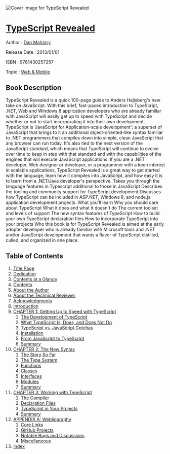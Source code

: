 ![Cover image for TypeScript Revealed](https://imgdetail.ebookreading.net/cover/cover/web_mobile/EB9781430257257.jpg)

[TypeScript Revealed](https://ebookreading.net/view/book/TypeScript+Revealed-EB9781430257257_1.html "TypeScript Revealed")
====================================================================================================================

Author : [Dan Maharry](https://ebookreading.net/search/author/Dan+Maharry)

Release Date : 2013/01/01

ISBN : 9781430257257

Topic : [Web & Mobile](https://ebookreading.net/search/category/web-mobile)

Book Description
-----------------

TypeScript Revealed is a quick 100-page guide to Anders Hejlsberg's new take on JavaScript. With this brief, fast-paced introduction to TypeScript, .NET, Web and Windows 8 application developers who are already familiar with JavaScript will easily get up to speed with TypeScript and decide whether or not to start incorporating it into their own development.
TypeScript is 'JavaScript for Application-scale development'; a superset of JavaScript that brings to it an additional object-oriented-like syntax familiar to .NET programmers that compiles down into simple, clean JavaScript that any browser can run today. It's also tied to the next version of the JavaScript standard, which means that TypeScript will continue to evolve over time to keep in step with that standard and with the capabilities of the engines that will execute JavaScript applications.
If you are a .NET developer, Web designer or developer, or a programmer with a keen interest in scalable applications, TypeScript Revealed is a great way to get started with the language, learn how it compiles into JavaScript, and how easy it is to learn from a .NET/Java developer's perspective.
Takes you through the language features in Typescript additional to those in JavaScript
Describes the tooling and community support for TypeScript development
Discusses how TypeScript can be included in ASP.NET, Windows 8, and node.js application development projects.
What you'll learn
Why you should care about TypeScript
What it does and what it doesn't do
The current toolset and levels of support
The new syntax features of TypeScript
How to build your own TypeScript declaration files
How to incorporate TypeScript into your projects
Who this book is for
TypeScript Revealed is aimed at the early adopter developer who is already familiar with Microsoft tools and .NET and/or JavaScript development that wants a flavor of TypeScript distilled, culled, and organized in one place.
              
Table of Contents
-----------------

1. [Title Page](https://ebookreading.net/view/book/TypeScript+Revealed-EB9781430257257_2.html)
1. [Dedication](https://ebookreading.net/view/book/TypeScript+Revealed-EB9781430257257_4.html)
1. [Contents at a Glance](https://ebookreading.net/view/book/TypeScript+Revealed-EB9781430257257_5.html)
1. [Contents](https://ebookreading.net/view/book/TypeScript+Revealed-EB9781430257257_6.html)
1. [About the Author](https://ebookreading.net/view/book/TypeScript+Revealed-EB9781430257257_7.html)
1. [About the Technical Reviewer](https://ebookreading.net/view/book/TypeScript+Revealed-EB9781430257257_8.html)
1. [Acknowledgments](https://ebookreading.net/view/book/TypeScript+Revealed-EB9781430257257_9.html)
1. [Introduction](https://ebookreading.net/view/book/TypeScript+Revealed-EB9781430257257_10.html)
1. [CHAPTER 1: Getting Up to Speed with TypeScript](https://ebookreading.net/view/book/TypeScript+Revealed-EB9781430257257_11.html)
    1. [The Development of TypeScript](https://ebookreading.net/view/book/TypeScript+Revealed-EB9781430257257_11.html#Sec1)
    1. [What TypeScript Is, Does, and Does Not Do](https://ebookreading.net/view/book/TypeScript+Revealed-EB9781430257257_11.html#Sec2)
    1. [TypeScript vs. JavaScript Gotchas](https://ebookreading.net/view/book/TypeScript+Revealed-EB9781430257257_11.html#Sec3)
    1. [Installation](https://ebookreading.net/view/book/TypeScript+Revealed-EB9781430257257_11.html#Sec9)
    1. [From JavaScript to TypeScript](https://ebookreading.net/view/book/TypeScript+Revealed-EB9781430257257_11.html#Sec19)
    1. [Summary](https://ebookreading.net/view/book/TypeScript+Revealed-EB9781430257257_11.html#Sec25)
1. [CHAPTER 2: The New Syntax](https://ebookreading.net/view/book/TypeScript+Revealed-EB9781430257257_12.html)
    1. [The Story So Far](https://ebookreading.net/view/book/TypeScript+Revealed-EB9781430257257_12.html#Sec1)
    1. [The Type System](https://ebookreading.net/view/book/TypeScript+Revealed-EB9781430257257_12.html#Sec2)
    1. [Functions](https://ebookreading.net/view/book/TypeScript+Revealed-EB9781430257257_12.html#Sec9)
    1. [Classes](https://ebookreading.net/view/book/TypeScript+Revealed-EB9781430257257_12.html#Sec15)
    1. [Interfaces](https://ebookreading.net/view/book/TypeScript+Revealed-EB9781430257257_12.html#Sec28)
    1. [Modules](https://ebookreading.net/view/book/TypeScript+Revealed-EB9781430257257_12.html#Sec32)
    1. [Summary](https://ebookreading.net/view/book/TypeScript+Revealed-EB9781430257257_12.html#Sec33)
1. [CHAPTER 3: Working with TypeScript](https://ebookreading.net/view/book/TypeScript+Revealed-EB9781430257257_13.html)
    1. [The Compiler](https://ebookreading.net/view/book/TypeScript+Revealed-EB9781430257257_13.html#Sec1)
    1. [Declaration Files](https://ebookreading.net/view/book/TypeScript+Revealed-EB9781430257257_13.html#Sec3)
    1. [TypeScript in Your Projects](https://ebookreading.net/view/book/TypeScript+Revealed-EB9781430257257_13.html#Sec8)
    1. [Summary](https://ebookreading.net/view/book/TypeScript+Revealed-EB9781430257257_13.html#Sec16)
1. [APPENDIX A: Webliography](https://ebookreading.net/view/book/TypeScript+Revealed-EB9781430257257_14.html)
    1. [Core Links](https://ebookreading.net/view/book/TypeScript+Revealed-EB9781430257257_14.html#Sec1)
    1. [GitHub Projects](https://ebookreading.net/view/book/TypeScript+Revealed-EB9781430257257_14.html#Sec2)
    1. [Notable Bugs and Discussions](https://ebookreading.net/view/book/TypeScript+Revealed-EB9781430257257_14.html#Sec3)
    1. [Miscellaneous](https://ebookreading.net/view/book/TypeScript+Revealed-EB9781430257257_14.html#Sec4)
1. [Index](https://ebookreading.net/view/book/TypeScript+Revealed-EB9781430257257_15.html)

